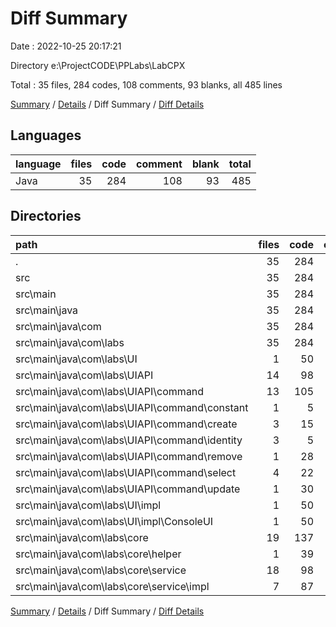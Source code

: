 # Diff Summary

Date : 2022-10-25 20:17:21

Directory e:\\ProjectCODE\\PPLabs\\LabCPX

Total : 35 files,  284 codes, 108 comments, 93 blanks, all 485 lines

[Summary](results.md) / [Details](details.md) / Diff Summary / [Diff Details](diff-details.md)

## Languages
| language | files | code | comment | blank | total |
| :--- | ---: | ---: | ---: | ---: | ---: |
| Java | 35 | 284 | 108 | 93 | 485 |

## Directories
| path | files | code | comment | blank | total |
| :--- | ---: | ---: | ---: | ---: | ---: |
| . | 35 | 284 | 108 | 93 | 485 |
| src | 35 | 284 | 108 | 93 | 485 |
| src\\main | 35 | 284 | 108 | 93 | 485 |
| src\\main\\java | 35 | 284 | 108 | 93 | 485 |
| src\\main\\java\\com | 35 | 284 | 108 | 93 | 485 |
| src\\main\\java\\com\\labs | 35 | 284 | 108 | 93 | 485 |
| src\\main\\java\\com\\labs\\UI | 1 | 50 | 3 | 8 | 61 |
| src\\main\\java\\com\\labs\\UIAPI | 14 | 98 | 0 | 43 | 141 |
| src\\main\\java\\com\\labs\\UIAPI\\command | 13 | 105 | 0 | 43 | 148 |
| src\\main\\java\\com\\labs\\UIAPI\\command\\constant | 1 | 5 | 0 | 2 | 7 |
| src\\main\\java\\com\\labs\\UIAPI\\command\\create | 3 | 15 | 0 | 5 | 20 |
| src\\main\\java\\com\\labs\\UIAPI\\command\\identity | 3 | 5 | 0 | 6 | 11 |
| src\\main\\java\\com\\labs\\UIAPI\\command\\remove | 1 | 28 | 0 | 9 | 37 |
| src\\main\\java\\com\\labs\\UIAPI\\command\\select | 4 | 22 | 0 | 11 | 33 |
| src\\main\\java\\com\\labs\\UIAPI\\command\\update | 1 | 30 | 0 | 10 | 40 |
| src\\main\\java\\com\\labs\\UI\\impl | 1 | 50 | 3 | 8 | 61 |
| src\\main\\java\\com\\labs\\UI\\impl\\СonsoleUI | 1 | 50 | 3 | 8 | 61 |
| src\\main\\java\\com\\labs\\core | 19 | 137 | 105 | 42 | 284 |
| src\\main\\java\\com\\labs\\core\\helper | 1 | 39 | 0 | 9 | 48 |
| src\\main\\java\\com\\labs\\core\\service | 18 | 98 | 105 | 33 | 236 |
| src\\main\\java\\com\\labs\\core\\service\\impl | 7 | 87 | 81 | 30 | 198 |

[Summary](results.md) / [Details](details.md) / Diff Summary / [Diff Details](diff-details.md)